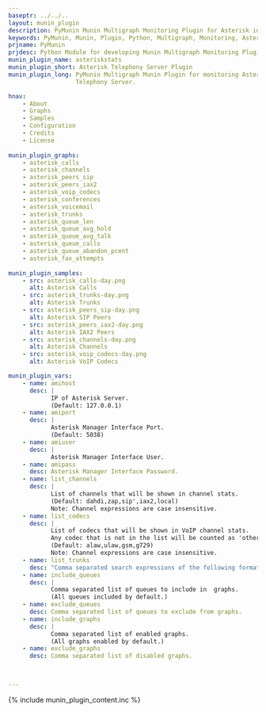 ```yaml
---
baseptr: ../../..
layout: munin_plugin
description: PyMunin Munin Multigraph Monitoring Plugin for Asterisk in Python.        
keywords: PyMunin, Munin, Plugin, Python, Multigraph, Monitoring, Asterisk, Telephony
prjname: PyMunin
prjdesc: Python Module for developing Munin Multigraph Monitoring Plugins
munin_plugin_name: asteriskstats
munin_plugin_short: Asterisk Telephony Server Plugin
munin_plugin_long: PyMunin Multigraph Munin Plugin for monitoring Asterisk 
                   Telephony Server.

hnav:
    - About
    - Graphs
    - Samples
    - Configuration
    - Credits
    - License
                   
munin_plugin_graphs:
    - asterisk_calls
    - asterisk_channels
    - asterisk_peers_sip
    - asterisk_peers_iax2
    - asterisk_voip_codecs
    - asterisk_conferences
    - asterisk_voicemail
    - asterisk_trunks
    - asterisk_queue_len
    - asterisk_queue_avg_hold
    - asterisk_queue_avg_talk
    - asterisk_queue_calls
    - asterisk_queue_abandon_pcent
    - asterisk_fax_attempts
    
munin_plugin_samples:
    - src: asterisk_calls-day.png
      alt: Asterisk Calls
    - src: asterisk_trunks-day.png
      alt: Asterisk Trunks
    - src: asterisk_peers_sip-day.png
      alt: Asterisk SIP Peers
    - src: asterisk_peers_iax2-day.png
      alt: Asterisk IAX2 Peers
    - src: asterisk_channels-day.png
      alt: Asterisk Channels
    - src: asterisk_voip_codecs-day.png
      alt: Asterisk VoIP Codecs

munin_plugin_vars:
    - name: amihost
      desc: |
            IP of Asterisk Server.
            (Default: 127.0.0.1)
    - name: amiport
      desc: |
            Asterisk Manager Interface Port.
            (Default: 5038)
    - name: amiuser
      desc: |
            Asterisk Manager Interface User.
    - name: amipass
      desc: Asterisk Manager Interface Password.
    - name: list_channels
      desc: |
            List of channels that will be shown in channel stats.
            (Default: dahdi,zap,sip',iax2,local)
            Note: Channel expressions are case insensitive.
    - name: list_codecs
      desc: |
            List of codecs that will be shown in VoIP channel stats.
            Any codec that is not in the list will be counted as 'other'.
            (Default: alaw,ulaw,gsm,g729)
            Note: Channel expressions are case insensitive.
    - name: list_trunks
      desc: "Comma separated search expressions of the following formats:\n    - \"Trunk Name\"=\"Regular Expr\"\n    - \"Trunk Name\"=\"Regular Expr with Named Group 'num'\"=\"MIN\"-\"MAX\"\nCheck Python Regular Expressions docs for help on writing regular expressions: http://docs.python.org/library/re.html\nNote: Trunk expressions are case insensitive."
    - name: include_queues
      desc: |
            Comma separated list of queues to include in  graphs.
            (All queues included by default.)
    - name: exclude_queues
      desc: Comma separated list of queues to exclude from graphs.
    - name: include_graphs
      desc: |
            Comma separated list of enabled graphs.
            (All graphs enabled by default.)
    - name: exclude_graphs
      desc: Comma separated list of disabled graphs.


    
---
```


{% include munin_plugin_content.inc %}
